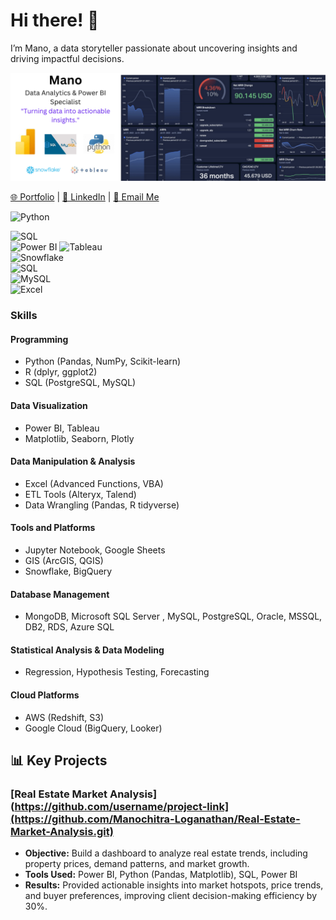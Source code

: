 # Hi there! 👋  
I’m Mano, a data storyteller passionate about uncovering insights and driving impactful decisions.  

![Banner](./banner.png)


[🌐 Portfolio]( https://manochitra-loganathan.github.io/Manochitra-The-Analyst.github.io/) | [💼 LinkedIn](https://www.linkedin.com/in/manochitraloganathan/) | [📧 Email Me](manochitra.official@gmail.com)


![Python](https://img.shields.io/badge/-Python-3776AB?logo=python&logoColor=white)

![SQL](https://img.shields.io/badge/-SQL-336791?logo=postgresql&logoColor=white)  
![Power BI](https://img.shields.io/badge/-Power%20BI-F2C811?logo=power-bi&logoColor=white)
![Tableau](https://img.shields.io/badge/-Tableau-E97627?logo=tableau&logoColor=white)  
![Snowflake](https://img.shields.io/badge/-Snowflake-29B5E8?logo=snowflake&logoColor=white)  
![SQL](https://img.shields.io/badge/-SQL-336791?logo=postgresql&logoColor=white)  
![MySQL](https://img.shields.io/badge/-MySQL-4479A1?logo=mysql&logoColor=white)  
![Excel](https://img.shields.io/badge/-Excel-217346?logo=microsoft-excel&logoColor=white)  


### Skills  

#### **Programming**  
- Python (Pandas, NumPy, Scikit-learn)  
- R (dplyr, ggplot2)  
- SQL (PostgreSQL, MySQL)  

#### **Data Visualization**  
- Power BI, Tableau  
- Matplotlib, Seaborn, Plotly  

#### **Data Manipulation & Analysis**  
- Excel (Advanced Functions, VBA)  
- ETL Tools (Alteryx, Talend)  
- Data Wrangling (Pandas, R tidyverse)  

#### **Tools and Platforms**  
- Jupyter Notebook, Google Sheets  
- GIS (ArcGIS, QGIS)  
- Snowflake, BigQuery  

#### **Database Management**  
- MongoDB, Microsoft SQL Server , MySQL, PostgreSQL, Oracle, MSSQL, DB2, RDS, Azure SQL

#### **Statistical Analysis & Data Modeling**  
- Regression, Hypothesis Testing, Forecasting  

#### **Cloud Platforms**  
- AWS (Redshift, S3)  
- Google Cloud (BigQuery, Looker)

## 📊 Key Projects  
### [Real Estate Market Analysis](https://github.com/username/project-link](https://github.com/Manochitra-Loganathan/Real-Estate-Market-Analysis.git)  
- **Objective:** Build a dashboard to analyze real estate trends, including property prices, demand patterns, and market growth.  
- **Tools Used:** Power BI, Python (Pandas, Matplotlib), SQL, Power BI  
- **Results:** Provided actionable insights into market hotspots, price trends, and buyer preferences, improving client decision-making efficiency by 30%.







<!--
**Manochitra-Loganathan/Manochitra-Loganathan** is a ✨ _special_ ✨ repository because its `README.md` (this file) appears on your GitHub profile.

Here are some ideas to get you started:

- 🔭 I’m currently working on ...
- 🌱 I’m currently learning ...
- 👯 I’m looking to collaborate on ...
- 🤔 I’m looking for help with ...
- 💬 Ask me about ...
- 📫 How to reach me: ...
- 😄 Pronouns: ...
- ⚡ Fun fact: ...
-->
